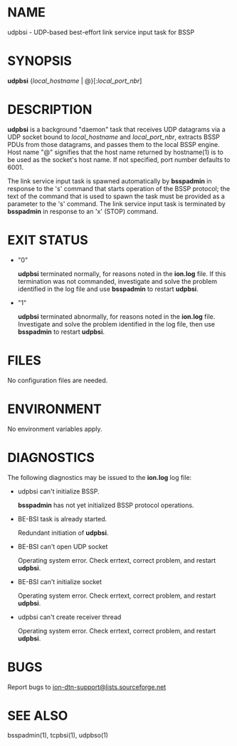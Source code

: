 # NAME

udpbsi - UDP-based best-effort link service input task for BSSP

# SYNOPSIS

**udpbsi** {_local\_hostname_ | @}\[:_local\_port\_nbr_\]

# DESCRIPTION

**udpbsi** is a background "daemon" task that receives UDP datagrams via a
UDP socket bound to _local\_hostname_ and _local\_port\_nbr_, extracts BSSP
PDUs from those datagrams, and passes them to the local BSSP engine.
Host name "@" signifies that the host name returned by hostname(1) is to
be used as the socket's host name.  If not specified, port number defaults
to 6001.

The link service input task is spawned automatically by **bsspadmin** in
response to the 's' command that starts operation of the BSSP protocol;
the text of the command that is used to spawn the task must be provided
as a parameter to the 's' command.  The link service input task is
terminated by **bsspadmin** in response to an 'x' (STOP) command.

# EXIT STATUS

- "0"

    **udpbsi** terminated normally, for reasons noted in the **ion.log** file.  If
    this termination was not commanded, investigate and solve the problem identified
    in the log file and use **bsspadmin** to restart **udpbsi**.

- "1"

    **udpbsi** terminated abnormally, for reasons noted in the **ion.log** file.
    Investigate and solve the problem identified in the log file, then use
    **bsspadmin** to restart **udpbsi**.

# FILES

No configuration files are needed.

# ENVIRONMENT

No environment variables apply.

# DIAGNOSTICS

The following diagnostics may be issued to the **ion.log** log file:

- udpbsi can't initialize BSSP.

    **bsspadmin** has not yet initialized BSSP protocol operations.

- BE-BSI task is already started.

    Redundant initiation of **udpbsi**.

- BE-BSI can't open UDP socket

    Operating system error.  Check errtext, correct problem, and restart **udpbsi**.

- BE-BSI can't initialize socket

    Operating system error.  Check errtext, correct problem, and restart **udpbsi**.

- udpbsi can't create receiver thread

    Operating system error.  Check errtext, correct problem, and restart **udpbsi**.

# BUGS

Report bugs to <ion-dtn-support@lists.sourceforge.net>

# SEE ALSO

bsspadmin(1), tcpbsi(1), udpbso(1)
